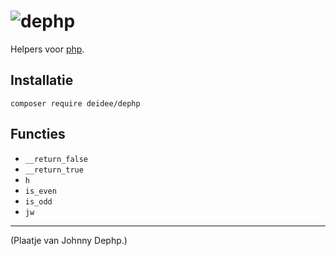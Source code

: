 
# ![dephp](https://deidee.com/logo.svg?str=dephp)

Helpers voor [php](https://php.net/).

## Installatie

```shell
composer require deidee/dephp
```

## Functies

- ``__return_false``
- ``__return_true``
- ``h``
- ``is_even``
- ``is_odd``
- ``jw``

---

(Plaatje van Johnny Dephp.)
